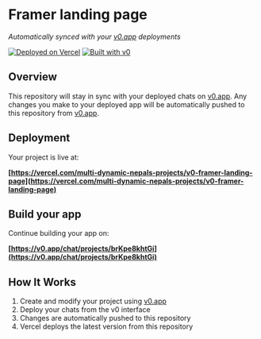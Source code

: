 # Framer landing page

*Automatically synced with your [v0.app](https://v0.app) deployments*

[![Deployed on Vercel](https://img.shields.io/badge/Deployed%20on-Vercel-black?style=for-the-badge&logo=vercel)](https://vercel.com/multi-dynamic-nepals-projects/v0-framer-landing-page)
[![Built with v0](https://img.shields.io/badge/Built%20with-v0.app-black?style=for-the-badge)](https://v0.app/chat/projects/brKpe8khtGi)

## Overview

This repository will stay in sync with your deployed chats on [v0.app](https://v0.app).
Any changes you make to your deployed app will be automatically pushed to this repository from [v0.app](https://v0.app).

## Deployment

Your project is live at:

**[https://vercel.com/multi-dynamic-nepals-projects/v0-framer-landing-page](https://vercel.com/multi-dynamic-nepals-projects/v0-framer-landing-page)**

## Build your app

Continue building your app on:

**[https://v0.app/chat/projects/brKpe8khtGi](https://v0.app/chat/projects/brKpe8khtGi)**

## How It Works

1. Create and modify your project using [v0.app](https://v0.app)
2. Deploy your chats from the v0 interface
3. Changes are automatically pushed to this repository
4. Vercel deploys the latest version from this repository
